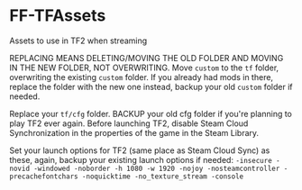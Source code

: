 # FF-TFAssets
 Assets to use in TF2 when streaming

REPLACING MEANS DELETING/MOVING THE OLD FOLDER AND MOVING IN THE NEW FOLDER, NOT OVERWRITING.
Move `custom` to the `tf` folder, overwriting the existing `custom` folder. If you already had mods in there, replace the folder with the new one instead, backup your old `custom` folder if needed.

Replace your `tf/cfg` folder. BACKUP your old cfg folder if you're planning to play TF2 ever again. 
Before launching TF2, disable Steam Cloud Synchronization in the properties of the game in the Steam Library.

Set your launch options for TF2 (same place as Steam Cloud Sync) as these, again, backup your existing launch options if needed:
`-insecure -novid -windowed -noborder -h 1080 -w 1920 -nojoy -nosteamcontroller -precachefontchars -noquicktime -no_texture_stream -console`
